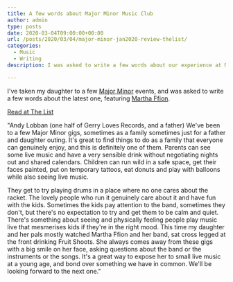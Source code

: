 ```yaml
---
title: A few words about Major Minor Music Club
author: admin
type: posts
date: 2020-03-04T09:00:00+00:00
url: /posts/2020/03/04/major-minor-jan2020-review-thelist/
categories:
  - Music
  - Writing
description: I was asked to write a few words about our experience at Major Minor.

---
```

I've taken my daughter to a few [Major Minor](https://www.facebook.com/majorminormusicclub/) events, and was asked to write a few words about the latest one, featuring [Martha Ffion](https://www.facebook.com/marthaffionmckay/).

[Read at The List][1]

"Andy Lobban (one half of Gerry Loves Records, and a father)
We've been to a few Major Minor gigs, sometimes as a family sometimes just for a father and daughter outing. It's great to find things to do as a family that everyone can genuinely enjoy, and this is definitely one of them. Parents can see some live music and have a very sensible drink without negotiating nights out and shared calendars. Children can run wild in a safe space, get their faces painted, put on temporary tattoos, eat donuts and play with balloons while also seeing live music.

They get to try playing drums in a place where no one cares about the racket. The lovely people who run it genuinely care about it and have fun with the kids. Sometimes the kids pay attention to the band, sometimes they don't, but there's no expectation to try and get them to be calm and quiet. There's something about seeing and physically feeling people play music live that mesmerises kids if they're in the right mood. This time my daughter and her pals mostly watched Martha Ffion and her band, sat cross legged at the front drinking Fruit Shoots. She always comes away from these gigs with a big smile on her face, asking questions about the band or the instruments or the songs. It's a great way to expose her to small live music at a young age, and bond over something we have in common. We'll be looking forward to the next one."

 [1]: https://www.list.co.uk/article/114199-martha-ffion-on-major-minor-music-club-a-truly-unique-and-memorable-experience/
